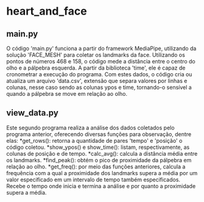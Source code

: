 # heart_and_face
## main.py
O código 'main.py' funciona a partir do framework MediaPipe, utilizando da solução 'FACE_MESH' para coletar os landmarks da face. Utilizando os pontos de números 468 e 158, o código mede a distância entre o centro do olho e a pálpebra esquerda. A partir da biblioteca 'time', ele é capaz de cronometrar a execução do programa. Com estes dados, o código cria ou atualiza um arquivo 'data.csv', extensão que separa valores por linhas e colunas, nesse caso sendo as colunas ypos e time, tornando-o sensível a quando a pálpebra se move em relação ao olho.
## view_data.py
Este segundo programa realiza a análise dos dados coletados pelo programa anterior, oferecendo diversas funções para observação, dentre elas:
*get_rows(): retorna a quantidade de pares 'tempo' e 'posição' o código coletou.
*show_ypos() e show_time(): listam, respectivamente, as colunas de posição e de tempo.
*calc_avg(): calcula a distância média entre os landmarks.
*find_peak(): obtém o pico de proximidade da pálpebra em relação ao olho.
*get_freq(): por meio das funções anteriores, calcula a frequência com a qual a proximidade dos landmarks supera a média por um valor especificado em um intervalo de tempo também especificados. Recebe o tempo onde inicia e termina a análise e por quanto a proximidade supera a média.
